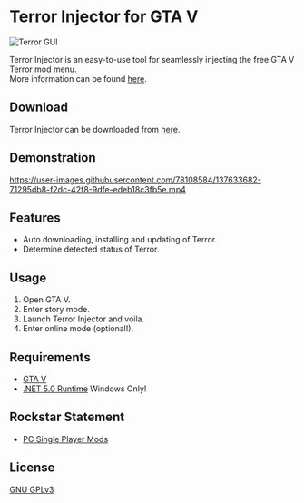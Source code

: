 # Terror Injector for GTA V
![Terror GUI](https://github.com/MoistyMarley/Terror-Injector/blob/main/Terror_GUI.png?raw=true "Terror Injector GUI")

Terror Injector is an easy-to-use tool for seamlessly injecting the free GTA V Terror mod menu.\
More information can be found [here](https://mistermodzz.com/terror/#page-content "Terror").

## Download
Terror Injector can be downloaded from [here](https://github.com/MoistyMarley/Terror-Injector/releases/latest/download/TerrorInjector.exe "TerrorInjector.exe").

## Demonstration
<!-- https://user-images.githubusercontent.com/78108584/115124054-23e5e580-9fb8-11eb-8a14-75f5433dcbde.mp4 -->
<!-- https://user-images.githubusercontent.com/78108584/116448952-8f01a880-a851-11eb-9dfe-c5c39b1b0228.mp4 -->
https://user-images.githubusercontent.com/78108584/137633682-71295db8-f2dc-42f8-9dfe-edeb18c3fb5e.mp4

## Features
- Auto downloading, installing and updating of Terror.
- Determine detected status of Terror.

## Usage
1. Open GTA V.
2. Enter story mode.
3. Launch Terror Injector and voila.
4. Enter online mode (optional!).

## Requirements
- [GTA V](https://www.rockstargames.com/games/V)
- [.NET 5.0 Runtime](https://dotnet.microsoft.com/download/dotnet/5.0/runtime) Windows Only!

## Rockstar Statement
- [PC Single Player Mods](https://support.rockstargames.com/articles/115009494848/PC-Single-Player-Mods "PC Single Player Mods")

## License
 [GNU GPLv3](Terror%20Injector/LICENSE "GNU General Public License v3.0")
